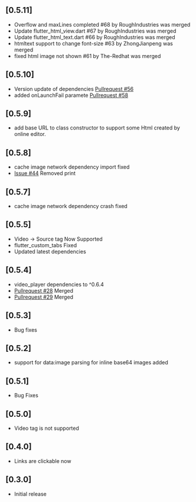 ## [0.5.11]

* Overflow and maxLines completed #68 by RoughIndustries was merged
* Update flutter_html_view.dart #67 by RoughIndustries was merged
* Update flutter_html_text.dart #66 by RoughIndustries was merged
* htmltext support to change font-size #63 by ZhongJianpeng was merged
* fixed html image not shown #61 by The-Redhat was merged

## [0.5.10]

* Version update of dependencies [Pullrequest #56](https://github.com/PonnamKarthik/FlutterHtmlView/pull/56)
* added onLaunchFail paramete [Pullrequest #58](https://github.com/PonnamKarthik/FlutterHtmlView/pull/58)

## [0.5.9]

* add base URL to class constructor to support some Html created by online editor.

## [0.5.8]

* cache image network dependency import fixed
* [Issue #44](https://github.com/PonnamKarthik/FlutterHtmlView/issues/44) Removed print

## [0.5.7]

* cache image network dependency crash fixed

## [0.5.5]

* Video -> Source tag Now Supported
* flutter_custom_tabs Fixed
* Updated latest dependencies
 
## [0.5.4]

* video_player dependencies to ^0.6.4
* [Pullrequest #28](https://github.com/PonnamKarthik/FlutterHtmlView/pull/28) Merged
* [Pullrequest #29](https://github.com/PonnamKarthik/FlutterHtmlView/pull/29) Merged

## [0.5.3]

* Bug fixes

## [0.5.2]

* support for data:image parsing for inline base64 images added

## [0.5.1]

* Bug Fixes

## [0.5.0]

* Video tag is not supported

## [0.4.0]

* Links are clickable now

## [0.3.0]

* Initial release
